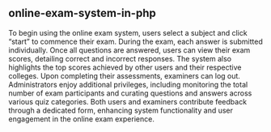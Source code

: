 ## online-exam-system-in-php

To begin using the online exam system, users select a subject and click “start” to commence their exam. During the exam, each answer is submitted individually. Once all questions are answered, users can view their exam scores, detailing correct and incorrect responses. The system also highlights the top scores achieved by other users and their respective colleges. Upon completing their assessments, examiners can log out. Administrators enjoy additional privileges, including monitoring the total number of exam participants and curating questions and answers across various quiz categories. Both users and examiners contribute feedback through a dedicated form, enhancing system functionality and user engagement in the online exam experience.
